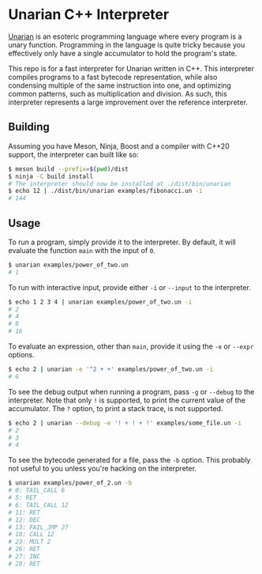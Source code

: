 # Unarian C++ Interpreter
[Unarian](https://esolangs.org/wiki/Unarian) is an esoteric programming
language where every program is a unary function. Programming in the language
is quite tricky because you effectively only have a single accumulator to hold
the program's state.

This repo is for a fast interpreter for Unarian written in C++. This
interpreter compiles programs to a fast bytecode representation, while also
condensing multiple of the same instruction into one, and optimizing common
patterns, such as multiplication and division. As such, this interpreter
represents a large improvement over the reference interpreter.

## Building
Assuming you have Meson, Ninja, Boost and a compiler with C++20 support, the interpreter can built like so:

```bash
$ meson build --prefix=$(pwd)/dist
$ ninja -C build install
# The interpreter should now be installed at ./dist/bin/unarian
$ echo 12 | ./dist/bin/unarian examples/fibonacci.un -i
# 144
```

## Usage
To run a program, simply provide it to the interpreter. By default, it will
evaluate the function `main` with the input of `0`.

```bash
$ unarian examples/power_of_two.un
# 1
```

To run with interactive input, provide either `-i` or `--input` to the interpreter.

```bash
$ echo 1 2 3 4 | unarian examples/power_of_two.un -i
# 2
# 4
# 8
# 16
```

To evaluate an expression, other than `main`, provide it using the `-e` or
`--expr` options.

```bash
$ echo 2 | unarian -e '^2 + +' examples/power_of_two.un -i
# 6
```

To see the debug output when running a program, pass `-g` or `--debug` to the
interpreter. Note that only `!` is supported, to print the current value of the
accumulator. The `?` option, to print a stack trace, is not supported.

```bash
$ echo 2 | unarian --debug -e '! + ! + !' examples/some_file.un -i
# 2
# 3
# 4
```

To see the bytecode generated for a file, pass the `-b` option. This probably
not useful to you unless you're hacking on the interpreter.

```bash
$ unarian examples/power_of_2.un -b
# 0: TAIL_CALL 6
# 5: RET
# 6: TAIL_CALL 12
# 11: RET
# 12: DEC
# 13: FAIL_JMP 27
# 18: CALL 12
# 23: MULT 2
# 26: RET
# 27: INC
# 28: RET
```

